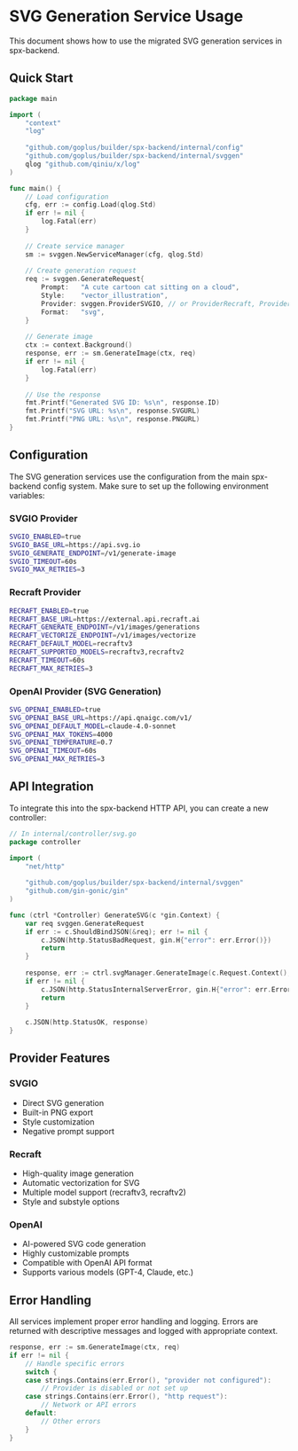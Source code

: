 # SVG Generation Service Usage

This document shows how to use the migrated SVG generation services in spx-backend.

## Quick Start

```go
package main

import (
    "context"
    "log"
    
    "github.com/goplus/builder/spx-backend/internal/config"
    "github.com/goplus/builder/spx-backend/internal/svggen"
    qlog "github.com/qiniu/x/log"
)

func main() {
    // Load configuration
    cfg, err := config.Load(qlog.Std)
    if err != nil {
        log.Fatal(err)
    }
    
    // Create service manager
    sm := svggen.NewServiceManager(cfg, qlog.Std)
    
    // Create generation request
    req := svggen.GenerateRequest{
        Prompt:   "A cute cartoon cat sitting on a cloud",
        Style:    "vector_illustration",
        Provider: svggen.ProviderSVGIO, // or ProviderRecraft, ProviderOpenAI
        Format:   "svg",
    }
    
    // Generate image
    ctx := context.Background()
    response, err := sm.GenerateImage(ctx, req)
    if err != nil {
        log.Fatal(err)
    }
    
    // Use the response
    fmt.Printf("Generated SVG ID: %s\n", response.ID)
    fmt.Printf("SVG URL: %s\n", response.SVGURL)
    fmt.Printf("PNG URL: %s\n", response.PNGURL)
}
```

## Configuration

The SVG generation services use the configuration from the main spx-backend config system. Make sure to set up the following environment variables:

### SVGIO Provider
```bash
SVGIO_ENABLED=true
SVGIO_BASE_URL=https://api.svg.io
SVGIO_GENERATE_ENDPOINT=/v1/generate-image
SVGIO_TIMEOUT=60s
SVGIO_MAX_RETRIES=3
```

### Recraft Provider
```bash
RECRAFT_ENABLED=true
RECRAFT_BASE_URL=https://external.api.recraft.ai
RECRAFT_GENERATE_ENDPOINT=/v1/images/generations
RECRAFT_VECTORIZE_ENDPOINT=/v1/images/vectorize
RECRAFT_DEFAULT_MODEL=recraftv3
RECRAFT_SUPPORTED_MODELS=recraftv3,recraftv2
RECRAFT_TIMEOUT=60s
RECRAFT_MAX_RETRIES=3
```

### OpenAI Provider (SVG Generation)
```bash
SVG_OPENAI_ENABLED=true
SVG_OPENAI_BASE_URL=https://api.qnaigc.com/v1/
SVG_OPENAI_DEFAULT_MODEL=claude-4.0-sonnet
SVG_OPENAI_MAX_TOKENS=4000
SVG_OPENAI_TEMPERATURE=0.7
SVG_OPENAI_TIMEOUT=60s
SVG_OPENAI_MAX_RETRIES=3
```

## API Integration

To integrate this into the spx-backend HTTP API, you can create a new controller:

```go
// In internal/controller/svg.go
package controller

import (
    "net/http"
    
    "github.com/goplus/builder/spx-backend/internal/svggen"
    "github.com/gin-gonic/gin"
)

func (ctrl *Controller) GenerateSVG(c *gin.Context) {
    var req svggen.GenerateRequest
    if err := c.ShouldBindJSON(&req); err != nil {
        c.JSON(http.StatusBadRequest, gin.H{"error": err.Error()})
        return
    }
    
    response, err := ctrl.svgManager.GenerateImage(c.Request.Context(), req)
    if err != nil {
        c.JSON(http.StatusInternalServerError, gin.H{"error": err.Error()})
        return
    }
    
    c.JSON(http.StatusOK, response)
}
```

## Provider Features

### SVGIO
- Direct SVG generation
- Built-in PNG export
- Style customization
- Negative prompt support

### Recraft  
- High-quality image generation
- Automatic vectorization for SVG
- Multiple model support (recraftv3, recraftv2)
- Style and substyle options

### OpenAI
- AI-powered SVG code generation  
- Highly customizable prompts
- Compatible with OpenAI API format
- Supports various models (GPT-4, Claude, etc.)

## Error Handling

All services implement proper error handling and logging. Errors are returned with descriptive messages and logged with appropriate context.

```go
response, err := sm.GenerateImage(ctx, req)
if err != nil {
    // Handle specific errors
    switch {
    case strings.Contains(err.Error(), "provider not configured"):
        // Provider is disabled or not set up
    case strings.Contains(err.Error(), "http request"):
        // Network or API errors
    default:
        // Other errors
    }
}
```